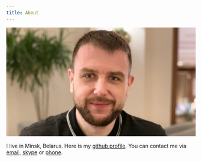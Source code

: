 ```yaml
---
title: About
---
```


<img src="/images/logo.jpg" class="center" />

I live in Minsk, Belarus. Here is my [github profile](@github:maksar). You can contact me via <a href="mailto:Maksar.mail@gmail.com">email</a>, <a href="skype:shestakov.a">skype</a> or <a href="skype:+375-44-721-26-74">phone</a>.